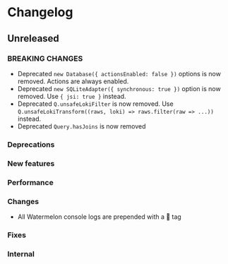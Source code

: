 # Changelog

## Unreleased

### BREAKING CHANGES

- Deprecated `new Database({ actionsEnabled: false })` options is now removed. Actions are always enabled.
- Deprecated `new SQLiteAdapter({ synchronous: true })` option is now removed. Use `{ jsi: true }` instead.
- Deprecated `Q.unsafeLokiFilter` is now removed.
    Use `Q.unsafeLokiTransform((raws, loki) => raws.filter(raw => ...))` instead.
- Deprecated `Query.hasJoins` is now removed

### Deprecations

### New features

### Performance

### Changes

- All Watermelon console logs are prepended with a 🍉 tag

### Fixes

### Internal
